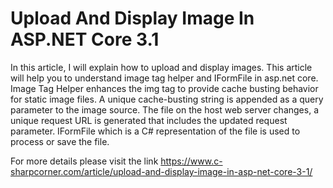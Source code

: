# Upload And Display Image In ASP.NET Core 3.1

In this article, I will explain how to upload and display images. This article will help you to understand image tag helper and IFormFile in asp.net core. Image Tag Helper enhances the img tag to provide cache busting behavior for static image files. A unique cache-busting string is appended as a query parameter to the image source. The file on the host web server changes, a unique request URL is generated that includes the updated request parameter. IFormFile which is a C# representation of the file is used to process or save the file.

For more details please visit the link
https://www.c-sharpcorner.com/article/upload-and-display-image-in-asp-net-core-3-1/
